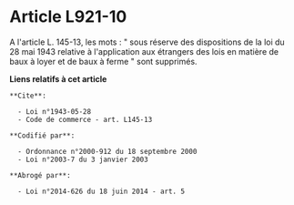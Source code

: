 # Article L921-10

A l'article L. 145-13, les mots : " sous réserve des dispositions de la loi du 28 mai 1943 relative à l'application aux
étrangers des lois en matière de baux à loyer et de baux à ferme " sont supprimés.

**Liens relatifs à cet article**

	**Cite**:

	  - Loi n°1943-05-28
	  - Code de commerce - art. L145-13

	**Codifié par**:

	  - Ordonnance n°2000-912 du 18 septembre 2000
	  - Loi n°2003-7 du 3 janvier 2003

	**Abrogé par**:

	  - Loi n°2014-626 du 18 juin 2014 - art. 5
